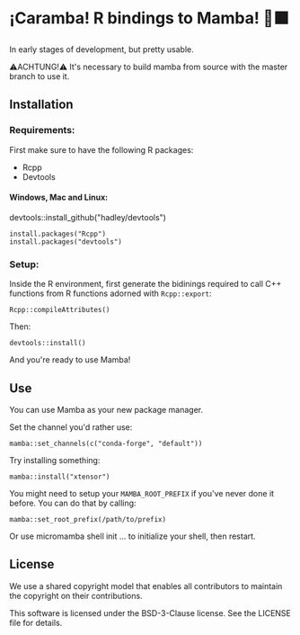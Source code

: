 # ¡Caramba! R bindings to Mamba! 🐍⬛️

In early stages of development, but pretty usable.

⚠️ACHTUNG!⚠️ It's necessary to build mamba from source with the master branch to use it.

## Installation

### Requirements:

First make sure to have the following R packages:

- Rcpp
- Devtools

#### Windows, Mac and Linux:

devtools::install_github("hadley/devtools")

```
install.packages("Rcpp")
install.packages("devtools")
```

### Setup:

Inside the R environment, first generate the bidinings required to call C++ functions from R functions adorned with `Rcpp::export`:

`Rcpp::compileAttributes()`

Then:

`devtools::install()`

And you're ready to use Mamba!

## Use

You can use Mamba as your new package manager.

Set the channel you'd rather use:

`mamba::set_channels(c("conda-forge", "default"))`

Try installing something:

`mamba::install("xtensor")`

You might need to setup your `MAMBA_ROOT_PREFIX` if you've never done it before.
You can do that by calling:

`mamba::set_root_prefix(/path/to/prefix)`

Or use  micromamba shell init ... to initialize your shell, then restart.

## License

We use a shared copyright model that enables all contributors to maintain the copyright on their contributions.

This software is licensed under the BSD-3-Clause license. See the LICENSE file for details.